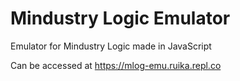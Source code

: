 # Mindustry Logic Emulator
Emulator for Mindustry Logic made in JavaScript

Can be accessed at https://mlog-emu.ruika.repl.co
